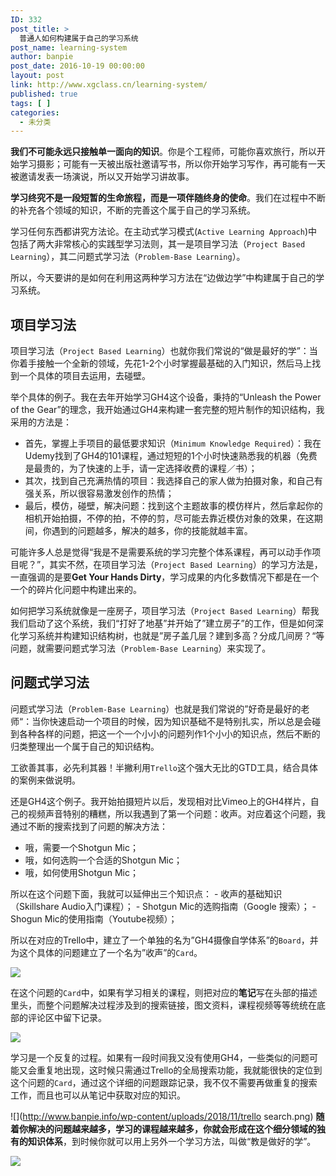 ```yaml
---
ID: 332
post_title: >
  普通人如何构建属于自己的学习系统
post_name: learning-system
author: banpie
post_date: 2016-10-19 00:00:00
layout: post
link: http://www.xgclass.cn/learning-system/
published: true
tags: [ ]
categories:
  - 未分类
---
```

**我们不可能永远只接触单一面向的知识**。你是个工程师，可能你喜欢旅行，所以开始学习摄影；可能有一天被出版社邀请写书，所以你开始学习写作，再可能有一天被邀请发表一场演说，所以又开始学习讲故事。

**学习终究不是一段短暂的生命旅程，而是一项伴随终身的使命**。我们在过程中不断的补充各个领域的知识，不断的完善这个属于自己的学习系统。

学习任何东西都讲究方法论。在主动式学习模式(`Active Learning Approach`)中包括了两大非常核心的实践型学习法则，其一是项目学习法（`Project Based Learning`），其二问题式学习法（`Problem-Base Learning`）。

所以，今天要讲的是如何在利用这两种学习方法在“边做边学”中构建属于自己的学习系统。

## 项目学习法

项目学习法（`Project Based Learning`）也就你我们常说的“做是最好的学”：当你着手接触一个全新的领域，先花1-2个小时掌握最基础的入门知识，然后马上找到一个具体的项目去运用，去碰壁。

举个具体的例子。我在去年开始学习GH4这个设备，秉持的“Unleash the Power of the Gear”的理念，我开始通过GH4来构建一套完整的短片制作的知识结构，我采用的方法是：

*   首先，掌握上手项目的最低要求知识（`Minimum Knowledge Required`）：我在Udemy找到了GH4的101课程，通过短短的1个小时快速熟悉我的机器（免费是最贵的，为了快速的上手，请一定选择收费的课程／书）；
*   其次，找到自己充满热情的项目：我选择自己的家人做为拍摄对象，和自己有强关系，所以很容易激发创作的热情；
*   最后，模仿，碰壁，解决问题：找到这个主题故事的模仿样片，然后拿起你的相机开始拍摄，不停的拍，不停的剪，尽可能去靠近模仿对象的效果，在这期间，你遇到的问题越多，解决的越多，你的技能就越丰富。

可能许多人总是觉得“我是不是需要系统的学习完整个体系课程，再可以动手作项目呢？”，其实不然，在项目学习法（`Project Based Learning`）的学习方法是，一直强调的是要**Get Your Hands Dirty**，学习成果的内化多数情况下都是在一个一个的碎片化问题中构建出来的。

如何把学习系统就像是一座房子，项目学习法（`Project Based Learning`）帮我我们启动了这个系统，我们“打好了地基”并开始了”建立房子”的工作，但是如何深化学习系统并构建知识结构树，也就是”房子盖几层？建到多高？分成几间房？“等问题，就需要问题式学习法（`Problem-Base Learning`）来实现了。

## 问题式学习法

问题式学习法（`Problem-Base Learning`）也就是我们常说的”好奇是最好的老师“：当你快速启动一个项目的时候，因为知识基础不是特别扎实，所以总是会碰到各种各样的问题，把这一个一个小小的问题列作1个小小的知识点，然后不断的归类整理出一个属于自己的知识结构。

工欲善其事，必先利其器！半撇利用`Trello`这个强大无比的GTD工具，结合具体的案例来做说明。

还是GH4这个例子。我开始拍摄短片以后，发现相对比Vimeo上的GH4样片，自己的视频声音特别的糟糕，所以我遇到了第一个问题：收声。对应着这个问题，我通过不断的搜索找到了问题的解决方法：

*   哦，需要一个Shotgun Mic；
*   哦，如何选购一个合适的Shotgun Mic；
*   哦，如何使用Shotgun Mic；

所以在这个问题下面，我就可以延伸出三个知识点： - 收声的基础知识（Skillshare Audio入门课程）； - Shotgun Mic的选购指南（Google 搜索）； - Shogun Mic的使用指南（Youtube视频）；

所以在对应的Trello中，建立了一个单独的名为”GH4摄像自学体系”的`Board`，并为这个具体的问题建立了一个名为”收声”的`Card`。

![][1]

在这个问题的`Card`中，如果有学习相关的课程，则把对应的**笔记**写在头部的描述里头，而整个问题解决过程涉及到的搜索链接，图文资料，课程视频等等统统在底部的评论区中留下记录。

![][2]

学习是一个反复的过程。如果有一段时间我又没有使用GH4，一些类似的问题可能又会重复地出现，这时候只需通过Trello的全局搜索功能，我就能很快的定位到这个问题的`Card`，通过这个详细的问题跟踪记录，我不仅不需要再做重复的搜索工作，而且也可以从笔记中获取对应的知识。

![](http://www.banpie.info/wp-content/uploads/2018/11/trello search.png) **随着你解决的问题越来越多，学习的课程越来越多，你就会形成在这个细分领域的独有的知识体系**，到时候你就可以用上另外一个学习方法，叫做“教是做好的学”。

![][3]

 [1]: http://www.banpie.info/wp-content/uploads/2018/11/trello.png
 [2]: http://www.banpie.info/wp-content/uploads/2018/11/card.jpg
 [3]: http://www.banpie.info/wp-content/uploads/2018/11/cnm.png